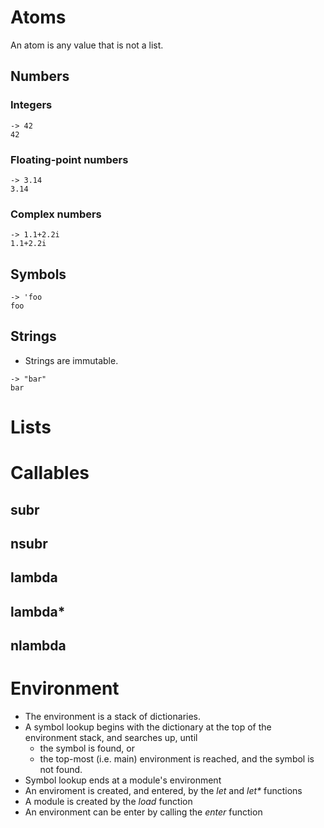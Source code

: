 # Atoms
An atom is any value that is not a list.
## Numbers
### Integers
```
-> 42
42
```
### Floating-point numbers
```
-> 3.14 
3.14
```
### Complex numbers
```
-> 1.1+2.2i
1.1+2.2i
```
## Symbols
```
-> 'foo
foo
```
## Strings
- Strings are immutable.
```
-> "bar"
bar
```
# Lists
# Callables
## subr
## nsubr
## lambda
## lambda*
## nlambda
# Environment
- The environment is a stack of dictionaries.
- A symbol lookup begins with the dictionary at the top of the environment stack, and searches up, until
  * the symbol is found, or
  * the top-most (i.e. main) environment is reached, and the symbol is not found.
- Symbol lookup ends at a module's environment
- An enviroment is created, and entered, by the _let_ and _let*_ functions
- A module is created by the _load_ function
- An environment can be enter by calling the _enter_ function
